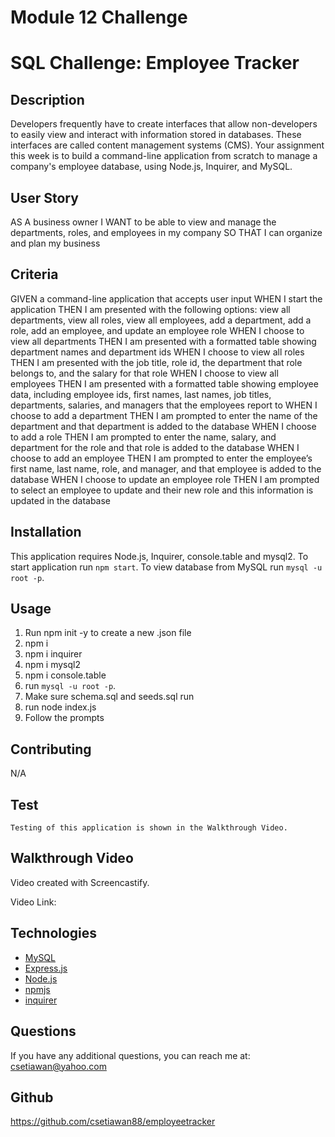 # Module 12 Challenge

# SQL Challenge: Employee Tracker

## Description

Developers frequently have to create interfaces that allow non-developers to easily view and interact with information stored in databases. These interfaces are called content management systems (CMS). Your assignment this week is to build a command-line application from scratch to manage a company's employee database, using Node.js, Inquirer, and MySQL.

## User Story

AS A business owner
I WANT to be able to view and manage the departments, roles, and employees in my company
SO THAT I can organize and plan my business

## Criteria

GIVEN a command-line application that accepts user input
WHEN I start the application
THEN I am presented with the following options: view all departments, view all roles, view all employees, add a department, add a role, add an employee, and update an employee role
WHEN I choose to view all departments
THEN I am presented with a formatted table showing department names and department ids
WHEN I choose to view all roles
THEN I am presented with the job title, role id, the department that role belongs to, and the salary for that role
WHEN I choose to view all employees
THEN I am presented with a formatted table showing employee data, including employee ids, first names, last names, job titles, departments, salaries, and managers that the employees report to
WHEN I choose to add a department
THEN I am prompted to enter the name of the department and that department is added to the database
WHEN I choose to add a role
THEN I am prompted to enter the name, salary, and department for the role and that role is added to the database
WHEN I choose to add an employee
THEN I am prompted to enter the employee’s first name, last name, role, and manager, and that employee is added to the database
WHEN I choose to update an employee role
THEN I am prompted to select an employee to update and their new role and this information is updated in the database

## Installation

This application requires Node.js, Inquirer, console.table and mysql2. To start application run `npm start`. To view database from MySQL run `mysql -u root -p`.

## Usage

1. Run npm init -y to create a new .json file
2. npm i
3. npm i inquirer
4. npm i mysql2
5. npm i console.table
6. run `mysql -u root -p`.
7. Make sure schema.sql and seeds.sql run
8. run node index.js
9. Follow the prompts

## Contributing

N/A

## Test

```
Testing of this application is shown in the Walkthrough Video.
```

## Walkthrough Video

Video created with Screencastify.

Video Link:

## Technologies

- [MySQL](https://www.mysql.com/)
- [Express.js](https://expressjs.com/)
- [Node.js](https://nodejs.org/en/)
- [npmjs](https://docs.npmjs.com/)
- [inquirer](https://www.npmjs.com/package/inquirer)

## Questions

If you have any additional questions, you can reach me at:
csetiawan@yahoo.com

## Github

https://github.com/csetiawan88/employeetracker
